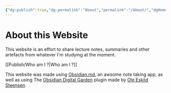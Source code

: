 ```yaml
---
{"dg-publish":true,"dg-permalink":"About","permalink":"/About/","dgHomeLink":true,"dgPassFrontmatter":false}
---
```


# About this Website
This website is an effort to share lecture notes, summaries and other artefacts from whatever I'm studying at the moment. 

[[Publish/Who am I ?|Who am I ?]]

This website was made using [Obsidian.md](https://www.obsidian.md), an awsome note taking app, as well as using The [Obsidian Digital Garden](https://https://github.com/oleeskild/obsidian-digital-garden) plugin made by [Ole Eskild Steensen](https://ole.dev/).  

